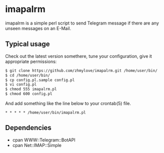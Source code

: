 # imapalrm

imapalrm is a simple perl script to send Telegram message if there are any unseen messages on an E-Mail.

## Typical usage

Check out the latest version somethere, tune your configuration, give it appropriate permissions:

```sh
$ git clone https://github.com/zhmylove/imapalrm.git /home/user/bin/
$ cd /home/user/bin/
$ cp config.pl.sample config.pl
$ vi config.pl
$ chmod 555 imapalrm.pl
$ chmod 600 config.pl
```

And add something like the line below to your crontab(5) file.

```
* * * * * /home/user/bin/imapalrm.pl
```

## Dependencies

* cpan WWW::Telegram::BotAPI
* cpan Net::IMAP::Simple
